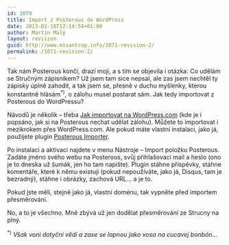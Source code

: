 ```yaml
---
id: 1079
title: Import z Posterous do WordPress
date: 2013-02-16T12:14:54+01:00
author: Martin Malý
layout: revision
guid: http://www.misantrop.info/1071-revision-2/
permalink: /1071-revision-2/
---
```

Tak nám Posterous končí, drazí moji, a s tím se objevila i otázka: Co udělám se Stručným zápisníkem? Už jsem tam sice nepsal, ale zas jsem nechtěl ty zápisky úplně zahodit, a tak jsem se, přesně v duchu myšlenky, kterou konstantně hlásám<sup>*)</sup>, o zálohu musel postarat sám. Jak tedy importovat z Posterous do WordPressu?

<!--more-->

Návodů je několik &#8211; třeba [Jak importovat na WordPress.com](http://en.support.wordpress.com/import/import-from-posterous/) (kde je i popsáno, jak si na Posterous nechat udělat zálohu). Můžete to importovat i mezikrokem přes WordPress.com. Ale pokud máte vlastní instalaci, jako já, použijete plugin [Posterous Importer](http://wordpress.org/extend/plugins/posterous-importer/).

Po instalaci a aktivaci najdete v menu Nástroje &#8211; Import položku Posterous. Zadáte jméno svého webu na Posterous, svůj přihlašovací mail a heslo (ono je to dneska už šumák, jen ho tam napište). Plugin stáhne příspěvky, stáhne komentáře, které k němu existují (pokud nepoužíváte, jako já, Disqus, tam je bezradný), stáhne i obrázky, zachová URL&#8230; a je to.

Pokud jste měli, stejně jako já, vlastní doménu, tak vypněte před importem přesměrování.

No, a to je všechno. Mně zbývá už jen dodělat přesměrování ze Strucny na plný.

<sup>*)</sup> _Však voni dotyční vědí a zase se lapnou jako vosa na cucavej bonbón&#8230;_